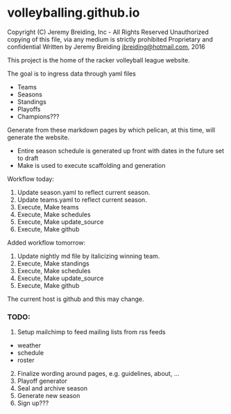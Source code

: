 # volleyballing.github.io
Copyright (C) Jeremy Breiding, Inc - All Rights Reserved
Unauthorized copying of this file, via any medium is strictly prohibited
Proprietary and confidential
Written by Jeremy Breiding jbreiding@hotmail.com, 2016

This project is the home of the racker volleyball league website.

The goal is to ingress data through yaml files
 * Teams
 * Seasons
 * Standings
 * Playoffs
 * Champions???

Generate from these markdown pages by which pelican, at this time, will generate the website.
 * Entire season schedule is generated up front with dates in the future set to draft
 * Make is used to execute scaffolding and generation

Workflow today:
 1. Update season.yaml to reflect current season.
 2. Update teams.yaml to reflect current season.
 3. Execute, Make teams
 4. Execute, Make schedules
 5. Execute, Make update_source
 6. Execute, Make github

Added workflow tomorrow:
 1. Update nightly md file by italicizing winning team.
 2. Execute, Make standings
 3. Execute, Make schedules
 4. Execute, Make update_source
 5. Execute, Make github

The current host is github and this may change.

### TODO:
 1. Setup mailchimp to feed mailing lists from rss feeds
  * weather
  * schedule
  * roster
 2. Finalize wording around pages, e.g. guidelines, about, ...
 3. Playoff generator
 4. Seal and archive season
 5. Generate new season
 6. Sign up???
